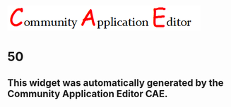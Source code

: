 ![CAE](https://github.com/PhilCAEOrg/CAE-Deployment-Temp/blob/gh-pages/frontendComponent-50/img/logo.png)  

50
===================


This widget was automatically generated by the Community Application Editor CAE.  
---------------
